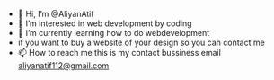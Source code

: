 - 👋 Hi, I’m @AliyanAtif
- 👀 I’m interested in web development by coding
- 🌱 I’m currently learning how to do webdevelopment
- if you want to buy a website of your design so you can contact me
- 📫 How to reach me this is my contact bussiness email aliyanatif112@gmail.com 

<!---
AliyanAtif/AliyanAtif is a ✨ special ✨ repository because its `README.md` (this file) appears on your GitHub profile.
You can click the Preview link to take a look at your changes.
--->
